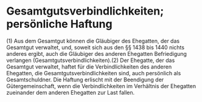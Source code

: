 # Gesamtgutsverbindlichkeiten; persönliche Haftung

(1) Aus dem Gesamtgut können die Gläubiger des Ehegatten, der das Gesamtgut verwaltet, und, soweit sich aus den §§ 1438 bis 1440 nichts anderes ergibt, auch die Gläubiger des anderen Ehegatten Befriedigung verlangen (Gesamtgutsverbindlichkeiten).(2) Der Ehegatte, der das Gesamtgut verwaltet, haftet für die Verbindlichkeiten des anderen Ehegatten, die Gesamtgutsverbindlichkeiten sind, auch persönlich als Gesamtschuldner. Die Haftung erlischt mit der Beendigung der Gütergemeinschaft, wenn die Verbindlichkeiten im Verhältnis der Ehegatten zueinander dem anderen Ehegatten zur Last fallen. 

